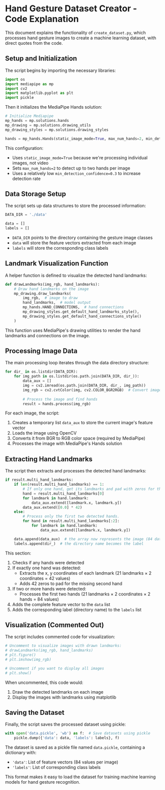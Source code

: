 # Hand Gesture Dataset Creator - Code Explanation

This document explains the functionality of `create_dataset.py`, which processes hand gesture images to create a machine learning dataset, with direct quotes from the code.

## Setup and Initialization

The script begins by importing the necessary libraries:

```python
import os
import mediapipe as mp
import cv2
import matplotlib.pyplot as plt
import pickle
```

Then it initializes the MediaPipe Hands solution:

```python
# Initialize Mediapipe
mp_hands = mp.solutions.hands
mp_drawing = mp.solutions.drawing_utils
mp_drawing_styles = mp.solutions.drawing_styles

hands = mp_hands.Hands(static_image_mode=True, max_num_hands=2, min_detection_confidence=0.3)
```

This configuration:
- Uses `static_image_mode=True` because we're processing individual images, not video
- Sets `max_num_hands=2` to detect up to two hands per image
- Uses a relatively low `min_detection_confidence=0.3` to increase detection rate

## Data Storage Setup

The script sets up data structures to store the processed information:

```python
DATA_DIR = './data'

data = []
labels = []
```

- `DATA_DIR` points to the directory containing the gesture image classes
- `data` will store the feature vectors extracted from each image
- `labels` will store the corresponding class labels

## Landmark Visualization Function

A helper function is defined to visualize the detected hand landmarks:

```python
def drawLandmarks(img_rgb, hand_landmarks):
    # Draw hand landmarks on the image
    mp_drawing.draw_landmarks(
        img_rgb,  # image to draw
        hand_landmarks,  # model output
        mp_hands.HAND_CONNECTIONS,  # hand connections
        mp_drawing_styles.get_default_hand_landmarks_style(),
        mp_drawing_styles.get_default_hand_connections_style()
    )
```

This function uses MediaPipe's drawing utilities to render the hand landmarks and connections on the image.

## Processing Image Data

The main processing loop iterates through the data directory structure:

```python
for dir_ in os.listdir(DATA_DIR):
    for img_path in os.listdir(os.path.join(DATA_DIR, dir_)):
        data_aux = []
        img = cv2.imread(os.path.join(DATA_DIR, dir_, img_path))
        img_rgb = cv2.cvtColor(img, cv2.COLOR_BGR2RGB)  # Convert image into RGB for Mediapipe
        
        # Process the image and find hands
        result = hands.process(img_rgb)
```

For each image, the script:
1. Creates a temporary list `data_aux` to store the current image's feature vector
2. Loads the image using OpenCV
3. Converts it from BGR to RGB color space (required by MediaPipe)
4. Processes the image with MediaPipe's Hands solution

## Extracting Hand Landmarks

The script then extracts and processes the detected hand landmarks:

```python
if result.multi_hand_landmarks:
    if len(result.multi_hand_landmarks) == 1:
        # If only one hand, get its landmarks and pad with zeros for the missing hand.
        hand = result.multi_hand_landmarks[0]
        for landmark in hand.landmark:
            data_aux.extend([landmark.x, landmark.y])
        data_aux.extend([0.0] * 42)
    else:
        # Process only the first two detected hands.
        for hand in result.multi_hand_landmarks[:2]:
            for landmark in hand.landmark:
                data_aux.extend([landmark.x, landmark.y])

    data.append(data_aux)  # the array now represents the image (84 datapoints)
    labels.append(dir_)  # the directory name becomes the label
```

This section:
1. Checks if any hands were detected
2. If exactly one hand was detected:
   - Extracts the x, y coordinates of each landmark (21 landmarks × 2 coordinates = 42 values)
   - Adds 42 zeros to pad for the missing second hand
3. If two or more hands were detected:
   - Processes the first two hands (21 landmarks × 2 coordinates × 2 hands = 84 values)
4. Adds the complete feature vector to the `data` list
5. Adds the corresponding label (directory name) to the `labels` list

## Visualization (Commented Out)

The script includes commented code for visualization:

```python
# Uncomment to visualize images with drawn landmarks:
# drawLandmarks(img_rgb, hand_landmarks)
# plt.figure()
# plt.imshow(img_rgb)

# Uncomment if you want to display all images
# plt.show()
```

When uncommented, this code would:
1. Draw the detected landmarks on each image
2. Display the images with landmarks using matplotlib

## Saving the Dataset

Finally, the script saves the processed dataset using pickle:

```python
with open('data.pickle', 'wb') as f:  # Save datasets using pickle
    pickle.dump({'data': data, 'labels': labels}, f)
```

The dataset is saved as a pickle file named `data.pickle`, containing a dictionary with:
- `'data'`: List of feature vectors (84 values per image)
- `'labels'`: List of corresponding class labels

This format makes it easy to load the dataset for training machine learning models for hand gesture recognition.
